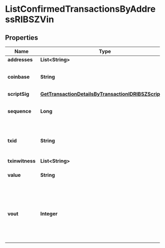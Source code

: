 

# ListConfirmedTransactionsByAddressRIBSZVin


## Properties

| Name | Type | Description | Notes |
|------------ | ------------- | ------------- | -------------|
|**addresses** | **List&lt;String&gt;** |  |  |
|**coinbase** | **String** | Represents the coinbase hex. |  |
|**scriptSig** | [**GetTransactionDetailsByTransactionIDRIBSZScriptSig**](GetTransactionDetailsByTransactionIDRIBSZScriptSig.md) |  |  |
|**sequence** | **Long** | Represents the script sequence number. |  |
|**txid** | **String** | Represents the reference transaction identifier. |  |
|**txinwitness** | **List&lt;String&gt;** |  |  |
|**value** | **String** | Defines the specific amount. |  |
|**vout** | **Integer** | It refers to the index of the output address of this transaction. The index starts from 0. |  |



